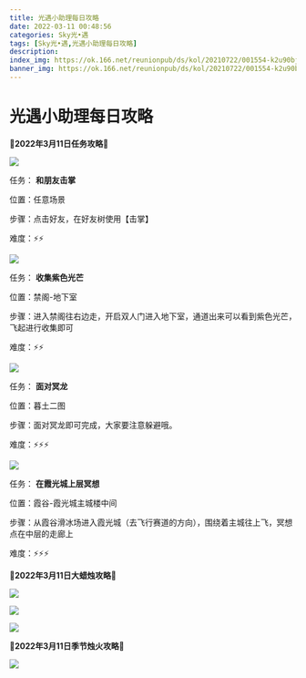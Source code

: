 ```yaml
---
title: 光遇小助理每日攻略
date: 2022-03-11 00:48:56
categories: Sky光•遇
tags: [Sky光•遇,光遇小助理每日攻略]
description: 
index_img: https://ok.166.net/reunionpub/ds/kol/20210722/001554-k2u90bj7ay.png?imageView&thumbnail=600x0&type=jpg
banner_img: https://ok.166.net/reunionpub/ds/kol/20210722/001554-k2u90bj7ay.png?imageView&thumbnail=600x0&type=jpg
---
```

# 光遇小助理每日攻略
**🌊2022年3月11日任务攻略🌊**

![](https://ok.166.net/reunionpub/ds/kol/20220311/001059-rqzlecfh0y.png)

任务： **和朋友击掌**

位置：任意场景

步骤：点击好友，在好友树使用【击掌】

难度：⚡⚡

![](https://ok.166.net/reunionpub/ds/kol/20220311/001127-mn8ze67t0r.png)

任务： **收集紫色光芒**

位置：禁阁-地下室

步骤：进入禁阁往右边走，开启双人门进入地下室，通道出来可以看到紫色光芒，飞起进行收集即可

难度：⚡⚡

![](https://ok.166.net/reunionpub/ds/kol/20220311/001200-iybh0wsenf.png)

任务： **面对冥龙**

位置：暮土二图

步骤：面对冥龙即可完成，大家要注意躲避哦。

难度：⚡⚡⚡

![](https://ok.166.net/reunionpub/ds/kol/20220311/001224-kzdmyri2oc.png)

任务： **在霞光城上层冥想**

位置：霞谷-霞光城主城楼中间

步骤：从霞谷滑冰场进入霞光城（去飞行赛道的方向），围绕着主城往上飞，冥想点在中层的走廊上

难度：⚡⚡⚡

 **🌊2022年3月11日大蜡烛攻略🌊**

![](https://ok.166.net/reunionpub/ds/kol/20220311/001349-h91jk32es6.png)

![](https://ok.166.net/reunionpub/ds/kol/20220311/002053-cus7fd8oya.png)

![](https://ok.166.net/reunionpub/ds/kol/20220311/002455-op534c9f7u.png)

  

 **🌊2022年3月11日季节烛火攻略🌊**

![](https://ok.166.net/reunionpub/ds/kol/20220311/002506-tibowquya5.png)

  

